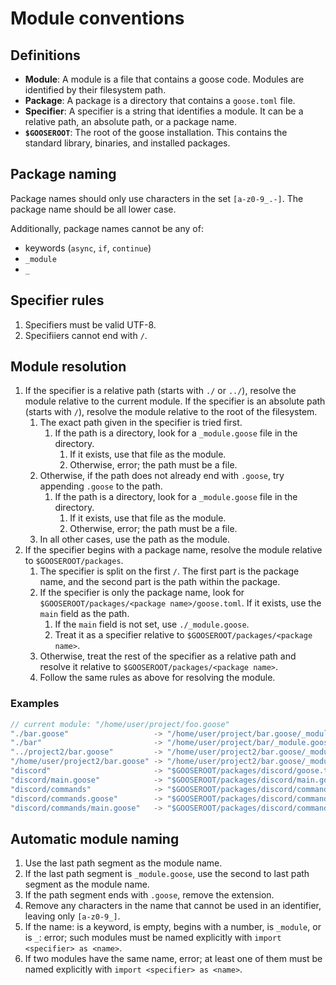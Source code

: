 # Module conventions

## Definitions

- **Module**: A module is a file that contains a goose code. Modules are identified by their filesystem path.
- **Package**: A package is a directory that contains a `goose.toml` file.
- **Specifier**: A specifier is a string that identifies a module. It can be a relative path, an absolute path, or a package name.
- **`$GOOSEROOT`**: The root of the goose installation. This contains the standard library, binaries, and installed packages.

## Package naming

Package names should only use characters in the set `[a-z0-9_.-]`. The package name should be all lower case. 

Additionally, package names cannot be any of:
- keywords (`async`, `if`, `continue`)
- `_module`
- `_`

## Specifier rules

1. Specifiers must be valid UTF-8.
2. Specifiiers cannot end with `/`.

## Module resolution

1. If the specifier is a relative path (starts with `./` or `../`), resolve the module relative to the current module. If the specifier is an absolute path (starts with `/`), resolve the module relative to the root of the filesystem.
   1. The exact path given in the specifier is tried first.
      1. If the path is a directory, look for a `_module.goose` file in the directory.
         1. If it exists, use that file as the module.
         2. Otherwise, error; the path must be a file.
   2. Otherwise, if the path does not already end with `.goose`, try appending `.goose` to the path.
      1. If the path is a directory, look for a `_module.goose` file in the directory.
         1. If it exists, use that file as the module.
         2. Otherwise, error; the path must be a file.
   3. In all other cases, use the path as the module.
2. If the specifier begins with a package name, resolve the module relative to `$GOOSEROOT/packages`.
   1. The specifier is split on the first `/`. The first part is the package name, and the second part is the path within the package. 
   2. If the specifier is only the package name, look for `$GOOSEROOT/packages/<package name>/goose.toml`. If it exists, use the `main` field as the path.
      1. If the `main` field is not set, use `./_module.goose`.
      2. Treat it as a specifier relative to `$GOOSEROOT/packages/<package name>`. 
   3. Otherwise, treat the rest of the specifier as a relative path and resolve it relative to `$GOOSEROOT/packages/<package name>`.
   4. Follow the same rules as above for resolving the module.

### Examples
```js
// current module: "/home/user/project/foo.goose"
"./bar.goose"                   -> "/home/user/project/bar.goose/_module.goose", "/home/user/project/bar.goose"
"./bar"                         -> "/home/user/project/bar/_module.goose", "/home/user/project/bar", "/home/user/project/bar.goose"
"../project2/bar.goose"         -> "/home/user/project2/bar.goose/_module.goose", "/home/user/project2/bar.goose"
"/home/user/project2/bar.goose" -> "/home/user/project2/bar.goose/_module.goose", "/home/user/project2/bar.goose"
"discord"                       -> "$GOOSEROOT/packages/discord/goose.toml" -> "/home/user/.goose/packages/discord/_module.goose"
"discord/main.goose"            -> "$GOOSEROOT/packages/discord/main.goose/_module.goose", "$GOOSEROOT/packages/discord/main.goose"
"discord/commands"              -> "$GOOSEROOT/packages/discord/commands/_module.goose", "$GOOSEROOT/packages/discord/commands",k "$GOOSEROOT/packages/discord/commands.goose"
"discord/commands.goose"        -> "$GOOSEROOT/packages/discord/commands.goose/_module.goose", "$GOOSEROOT/packages/discord/commands.goose"
"discord/commands/main.goose"   -> "$GOOSEROOT/packages/discord/commands/main.goose/_module.goose", "$GOOSEROOT/packages/discord/commands/main.goose"
```

## Automatic module naming

1. Use the last path segment as the module name.
2. If the last path segment is `_module.goose`, use the second to last path segment as the module name.
3. If the path segment ends with `.goose`, remove the extension.
4. Remove any characters in the name that cannot be used in an identifier, leaving only `[a-z0-9_]`.
5. If the name: is a keyword, is empty, begins with a number, is `_module`, or is `_`: error; such modules must be named explicitly with `import <specifier> as <name>`.
6. If two modules have the same name, error; at least one of them must be named explicitly with `import <specifier> as <name>`.
